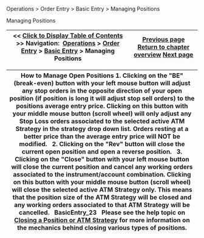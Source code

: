﻿


Operations \> Order Entry \> Basic Entry \> Managing Positions






















Managing Positions







| \<\< [Click to Display Table of Contents](managing_positions_basic_entry.md) \>\> **Navigation:**     [Operations](operations-1.md) \> [Order Entry](order_entry-1.md) \> [Basic Entry](basic_entry-1.md) \> Managing Positions | [Previous page](modifying_and_cancelling_orders_basic_entry-1.md) [Return to chapter overview](basic_entry-1.md) [Next page](properties_basic_entry-1.md) |
| --- | --- |













| How to Manage Open Positions 1\. Clicking on the "BE" (break\-even) button with your left mouse button will adjust any stop orders in the opposite direction of your open position (if position is long it will adjust stop sell orders) to the positions average entry price. Clicking on this button with your middle mouse button (scroll wheel) will only adjust any Stop Loss orders associated to the selected active ATM Strategy in the strategy drop down list. Orders resting at a better price than the average entry price will NOT be modified.   2\. Clicking on the "Rev" button will close the current open position and open a reverse position.   3\. Clicking on the "Close" button with your left mouse button will close the current position and cancel any working orders associated to the instrument/account combination. Clicking on this button with your middle mouse button (scroll wheel) will close the selected active ATM Strategy only. This means that the position size of the ATM Strategy will be closed and any working orders associated to that ATM Strategy will be cancelled.   BasicEntry_23   Please see the help topic on [Closing a Position or ATM Strategy](closing_a_position_or_atm_stra-1.md) for more information on the mechanics behind closing various types of positions. |
| --- |









